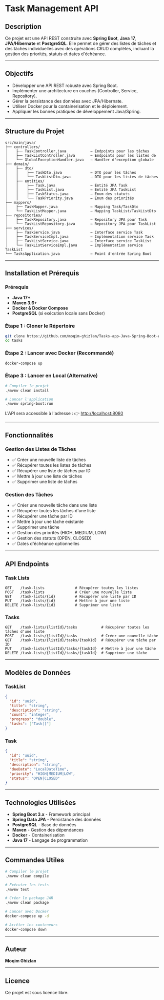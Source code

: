 # Task Management API

## Description
Ce projet est une API REST construite avec **Spring Boot**, **Java 17**, **JPA/Hibernate** et **PostgreSQL**.
Elle permet de gérer des listes de tâches et des tâches individuelles avec des opérations CRUD complètes,
incluant la gestion des priorités, statuts et dates d'échéance.

---

## Objectifs
- Développer une API REST robuste avec Spring Boot.
- Implémenter une architecture en couches (Controller, Service, Repository).
- Gérer la persistance des données avec JPA/Hibernate.
- Utiliser Docker pour la containerisation et le déploiement.
- Appliquer les bonnes pratiques de développement Java/Spring.

---

## Structure du Projet
```
src/main/java/
├── controllers/
│    ├── TaskController.java           → Endpoints pour les tâches
│    ├── TaskListController.java       → Endpoints pour les listes de
│    └── GlobalExceptionHandler.java   → Handler d'exception globale
├── domain/
│    ├── dto/
│    │    ├── TaskDto.java             → DTO pour les tâches
│    │    └── TaskListDto.java         → DTO pour les listes de tâches
│    ├── entities/
│    │    ├── Task.java                → Entité JPA Task
│    │    ├── TaskList.java            → Entité JPA TaskList
│    │    ├── TaskStatus.java          → Enum des statuts
│    │    └── TaskPriority.java        → Enum des priorités
├── mappers/
│    ├── TaskMapper.java               → Mapping Task/TaskDto
│    └── TaskListMapper.java           → Mapping TaskList/TaskListDto
├── repositories/
│    ├── TaskRepository.java           → Repository JPA pour Task
│    └── TaskListRepository.java       → Repository JPA pour TaskList
├── services/
│    ├── TaskService.java              → Interface service Task
│    ├── TaskServiceImpl.java          → Implémentation service Task
│    ├── TaskListService.java          → Interface service TaskList
│    └── TaskListServiceImpl.java      → Implémentation service TaskList
└── TasksApplication.java              → Point d'entrée Spring Boot
```

---

## Installation et Prérequis

### Prérequis
- **Java 17+**
- **Maven 3.6+**
- **Docker & Docker Compose**
- **PostgreSQL** (si exécution locale sans Docker)

### Étape 1 : Cloner le Répertoire
```bash
git clone https://github.com/moqim-ghizlan/Tasks-app-Java-Spring-Boot-and-React-and-docker
cd tasks
```

### Étape 2 : Lancer avec Docker (Recommandé)
```bash
docker-compose up
```

### Étape 3 : Lancer en Local (Alternative)
```bash
# Compiler le projet
./mvnw clean install

# Lancer l'application
./mvnw spring-boot:run
```

L'API sera accessible à l'adresse :
👉 [http://localhost:8080](http://localhost:8080)

---

## Fonctionnalités

### Gestion des Listes de Tâches
- ✅ Créer une nouvelle liste de tâches
- ✅ Récupérer toutes les listes de tâches
- ✅ Récupérer une liste de tâches par ID
- ✅ Mettre à jour une liste de tâches
- ✅ Supprimer une liste de tâches

### Gestion des Tâches
- ✅ Créer une nouvelle tâche dans une liste
- ✅ Récupérer toutes les tâches d'une liste
- ✅ Récupérer une tâche par ID
- ✅ Mettre à jour une tâche existante
- ✅ Supprimer une tâche
- ✅ Gestion des priorités (HIGH, MEDIUM, LOW)
- ✅ Gestion des statuts (OPEN, CLOSED)
- ✅ Dates d'échéance optionnelles

---

## API Endpoints

### Task Lists
```http
GET    /task-lists              # Récupérer toutes les listes
POST   /task-lists              # Créer une nouvelle liste
GET    /task-lists/{id}         # Récupérer une liste par ID
PUT    /task-lists/{id}         # Mettre à jour une liste
DELETE /task-lists/{id}         # Supprimer une liste
```

### Tasks
```http
GET    /task-lists/{listId}/tasks           # Récupérer toutes les tâches d'une liste
POST   /task-lists/{listId}/tasks           # Créer une nouvelle tâche
GET    /task-lists/{listId}/tasks/{taskId}  # Récupérer une tâche par ID
PUT    /task-lists/{listId}/tasks/{taskId}  # Mettre à jour une tâche
DELETE /task-lists/{listId}/tasks/{taskId}  # Supprimer une tâche
```

---

## Modèles de Données

### TaskList
```json
{
  "id": "uuid",
  "title": "string",
  "description": "string",
  "count": "integer",
  "progress": "double",
  "tasks": ["Task[]"]
}
```

### Task
```json
{
  "id": "uuid",
  "title": "string",
  "description": "string",
  "dueDate": "LocalDateTime",
  "priority": "HIGH|MEDIUM|LOW",
  "status": "OPEN|CLOSED"
}
```

---

## Technologies Utilisées
- **Spring Boot 3.x** - Framework principal
- **Spring Data JPA** - Persistance des données
- **PostgreSQL** - Base de données
- **Maven** - Gestion des dépendances
- **Docker** - Containerisation
- **Java 17** - Langage de programmation

---

## Commandes Utiles
```bash
# Compiler le projet
./mvnw clean compile

# Exécuter les tests
./mvnw test

# Créer le package JAR
./mvnw clean package

# Lancer avec Docker
docker-compose up -d

# Arrêter les conteneurs
docker-compose down
```

---

## Auteur
**Moqim Ghizlan**

---

## Licence
Ce projet est sous licence libre.